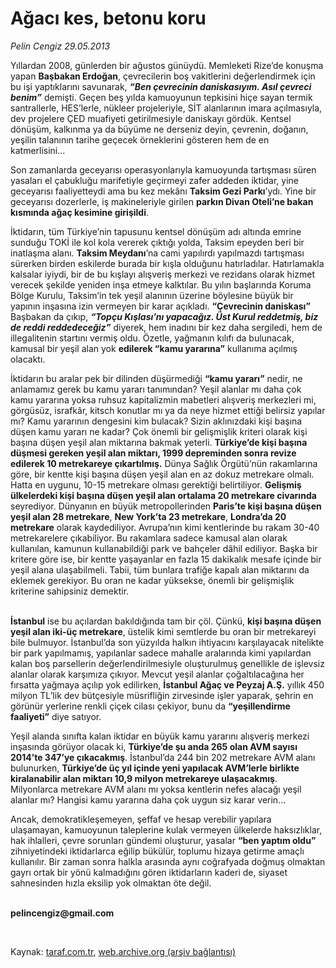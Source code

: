 # Ağacı kes, betonu koru

*Pelin Cengiz 29.05.2013*

<div class="yazi"><p>Yıllardan 2008, günlerden bir ağustos günüydü. Memleketi Rize’de konuşma yapan <b>Başbakan Erdoğan</b>, çevrecilerin boş vakitlerini değerlendirmek için bu işi yaptıklarını savunarak, <b><i>“Ben çevrecinin daniskasıyım. Asıl çevreci benim”</i></b> demişti. Geçen beş yılda kamuoyunun tepkisini hiçe sayan termik santrallerle, HES’lerle, nükleer projeleriyle, SİT alanlarının imara açılmasıyla, dev projelere ÇED muafiyeti getirilmesiyle daniskayı gördük. Kentsel dönüşüm, kalkınma ya da büyüme ne derseniz deyin, çevrenin, doğanın, yeşilin talanının tarihe geçecek örneklerini gösteren hem de en katmerlisini...</p>
<p>Son zamanlarda geceyarısı operasyonlarıyla kamuoyunda tartışması süren yasaları el çabukluğu marifetiyle geçirmeyi zafer addeden iktidar, yine geceyarısı faaliyetteydi ama bu kez mekânı <b>Taksim Gezi Parkı</b>’ydı. Yine bir geceyarısı dozerlerle, iş makineleriyle girilen <b>parkın Divan Oteli’ne bakan kısmında ağaç kesimine girişildi</b>.</p>
<p>İktidarın, tüm Türkiye’nin tapusunu kentsel dönüşüm adı altında emrine sunduğu TOKİ ile kol kola vererek çıktığı yolda, Taksim epeyden beri bir inatlaşma alanı. <b>Taksim Meydanı</b>’na cami yapılırdı yapılmazdı tartışması sürerken birden eskilerde burada bir kışla olduğunu hatırladılar. Hatırlamakla kalsalar iyiydi, bir de bu kışlayı alışveriş merkezi ve rezidans olarak hizmet verecek şekilde yeniden inşa etmeye kalktılar. Bu yılın başlarında Koruma Bölge Kurulu, Taksim’in tek yeşil alanının üzerine böylesine büyük bir yapının inşasına izin vermeyen bir karar açıkladı. <b>“Çevrecinin daniskası”</b> Başbakan da çıkıp, <b><i>“Topçu Kışlası’nı yapacağız. Üst Kurul reddetmiş, biz de reddi reddedeceğiz”</i></b> diyerek, hem inadını bir kez daha sergiledi, hem de illegalitenin startını vermiş oldu. Özetle, yağmanın kılıfı da bulunacak, kamusal bir yeşil alan yok <b>edilerek “kamu yararına”</b> kullanıma açılmış olacaktı. </p>
<p>İktidarın bu aralar pek bir dilinden düşürmediği <b>“kamu yararı”</b> nedir, ne anlamamız gerek bu kamu yararı tanımından? Yeşil alanlar mı daha çok kamu yararına yoksa ruhsuz kapitalizmin mabetleri alışveriş merkezleri mi, görgüsüz, israfkâr, kitsch konutlar mı ya da neye hizmet ettiği belirsiz yapılar mı? Kamu yararının dengesini kim bulacak? Sizin aklınızdaki kişi başına düşen kamu yararı ne kadar? Çok önemli bir gelişmişlik kriteri olarak kişi başına düşen yeşil alan miktarına bakmak yeterli. <b>Türkiye’de kişi başına düşmesi gereken yeşil alan miktarı, 1999 depreminden sonra revize edilerek 10 metrekareye çıkartılmış.</b> Dünya Sağlık Örgütü’nün rakamlarına göre, bir kentte kişi başına düşen yeşil alan en az dokuz metrekare olmalı. Hatta en uygunu, 10-15 metrekare olması gerektiği belirtiliyor. <b>Gelişmiş ülkelerdeki kişi başına düşen yeşil alan ortalama 20 metrekare civarında</b> seyrediyor. Dünyanın en büyük metropollerinden <b>Paris’te kişi başına düşen yeşil alan 28 metrekare</b>, <b>New York’ta 23 metrekare</b>, <b>Londra’da 20 metrekare</b> olarak kaydediliyor. Avrupa’nın kimi kentlerinde bu rakam 30-40 metrekarelere çıkabiliyor. Bu rakamlara sadece kamusal alan olarak kullanılan, kamunun kullanabildiği park ve bahçeler dâhil ediliyor. Başka bir kritere göre ise, bir kentte yaşayanlar en fazla 15 dakikalık mesafe içinde bir yeşil alana ulaşabilmeli. Tabii, tüm bunlara trafiğe kapalı alan miktarını da eklemek gerekiyor. Bu oran ne kadar yüksekse, önemli bir gelişmişlik kriterine sahipsiniz demektir.</p>
<p><b><br/>İstanbul</b> ise bu açılardan bakıldığında tam bir çöl. Çünkü, <b>kişi başına düşen yeşil alan iki-üç metrekare</b>, üstelik kimi semtlerde bu oran bir metrekareyi bile bulmuyor. İstanbul’da son yüzyılda halkın ihtiyacını karşılayacak nitelikte bir park yapılmamış, yapılanlar sadece mahalle aralarında kimi yapılardan kalan boş parsellerin değerlendirilmesiyle oluşturulmuş genellikle de işlevsiz alanlar olarak karşımıza çıkıyor. Mevcut yeşil alanlar çoğaltılacağına her fırsatta yağmaya açılıp yok edilirken, <b>İstanbul Ağaç ve Peyzaj A.Ş.</b> yıllık 450 milyon TL’lik dev bütçesiyle müsrifliğin zirvesinde işler yaparak, şehrin en görünür yerlerine renkli çiçek cilası çekiyor, bunu da <b>“yeşillendirme faaliyeti”</b> diye satıyor.</p>
<p>Yeşil alanda sınıfta kalan iktidar en büyük kamu yararını alışveriş merkezi inşasında görüyor olacak ki, <b>Türkiye’de şu anda 265 olan AVM sayısı 2014’te 347’ye çıkacakmış</b>. İstanbul’da 244 bin 202 metrekare AVM alanı bulunurken, <b>Türkiye’de üç yıl içinde yeni yapılacak AVM’lerle birlikte kiralanabilir alan miktarı 10,9 milyon metrekareye ulaşacakmış</b>. Milyonlarca metrekare AVM alanı mı yoksa kentlerin nefes alacağı yeşil alanlar mı? Hangisi kamu yararına daha çok uygun siz karar verin...</p>
<p>Ancak, demokratikleşemeyen, şeffaf ve hesap verebilir yapılara ulaşamayan, kamuoyunun taleplerine kulak vermeyen ülkelerde haksızlıklar, hak ihlalleri, çevre sorunları gündemi oluşturur, yasalar <b>“ben yaptım oldu”</b> zihniyetindeki iktidarlarca eğilip bükülür, toplumu hizaya getirme amaçlı kullanılır. Bir zaman sonra halkla arasında aynı coğrafyada doğmuş olmaktan gayrı ortak bir yönü kalmadığını gören iktidarların kaderi de, siyaset sahnesinden hızla eksilip yok olmaktan öte değil.</p><b>
<p><br/>pelincengiz@gmail.com</p>
<p></p></b> 
</div>

Kaynak: [taraf.com.tr](http://www.taraf.com.tr:80/pelin-cengiz/makale-agaci-kes-betonu-koru.htm), [web.archive.org (arşiv bağlantısı)](http://web.archive.org/web/20130617082020/http://www.taraf.com.tr:80/pelin-cengiz/makale-agaci-kes-betonu-koru.htm)
